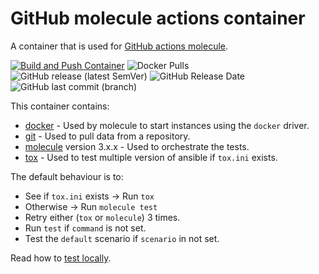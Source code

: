 # GitHub molecule actions container

A container that is used for [GitHub actions molecule](https://github.com/marketplace/actions/buluma-molecule).

[![Build and Push Container](https://github.com/buluma/docker-github-action-molecule/actions/workflows/build.yml/badge.svg)](https://github.com/buluma/docker-github-action-molecule/actions/workflows/build.yml)
![Docker Pulls](https://img.shields.io/docker/pulls/buluma/github-action-molecule)
![GitHub release (latest SemVer)](https://img.shields.io/github/v/release/buluma/docker-github-action-molecule) 
![GitHub Release Date](https://img.shields.io/github/release-date/buluma/docker-github-action-molecule) 
![GitHub last commit (branch)](https://img.shields.io/github/last-commit/buluma/docker-github-action-molecule/main)

This container contains:
- [docker](https://www.docker.com/) - Used by molecule to start instances using the `docker` driver.
- [git](https://git-scm.com/) - Used to pull data from a repository.
- [molecule](https://molecule.readthedocs.io/en/latest/) version 3.x.x - Used to orchestrate the tests.
- [tox](https://tox.readthedocs.io/en/latest/) - Used to test multiple version of ansible if `tox.ini` exists.

The default behaviour is to:
- See if `tox.ini` exists -> Run `tox`
- Otherwise -> Run `molecule test`
- Retry either (`tox` or `molecule`) 3 times.
- Run `test` if `command` is not set.
- Test the `default` scenario if `scenario` in not set.

Read how to [test locally](TESTING.md).
